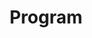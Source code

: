 ---
title: Program
feature_text: |
  ## Program konwentu
feature_image: "/assets/headers/timetable.jpg"
image: "/assets/headers/timetable.jpg"
excerpt: "Program konwentu"
layout: program
---
